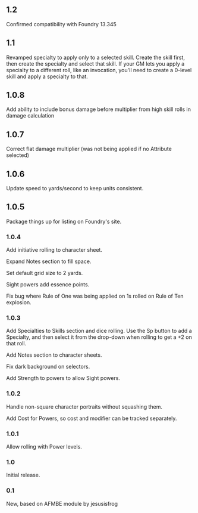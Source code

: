 ## 1.2
Confirmed compatibility with Foundry 13.345

## 1.1

Revamped specialty to apply only to a selected skill.  Create the skill first, then create the specialty and select that skill.  If your GM lets you apply a specialty to a different roll, like an invocation, you'll need to create a 0-level skill and apply a specialty to that.

## 1.0.8

Add ability to include bonus damage before multiplier from high skill rolls in damage calculation

## 1.0.7

Correct flat damage multiplier (was not being applied if no Attribute selected)

## 1.0.6

Update speed to yards/second to keep units consistent.

## 1.0.5

Package things up for listing on Foundry's site.

### 1.0.4

Add initiative rolling to character sheet.

Expand Notes section to fill space.

Set default grid size to 2 yards.

Sight powers add essence points.

Fix bug where Rule of One was being applied on 1s rolled on Rule of Ten explosion.

### 1.0.3

Add Specialties to Skills section and dice rolling.  Use the Sp button to add a Specialty, and then select it from the drop-down when rolling to get a +2 on that roll.

Add Notes section to character sheets.

Fix dark background on selectors.

Add Strength to powers to allow Sight powers.

### 1.0.2

Handle non-square character portraits without squashing them.

Add Cost for Powers, so cost and modifier can be tracked separately.

### 1.0.1

Allow rolling with Power levels.

### 1.0

Initial release.

### 0.1

New, based on AFMBE module by jesusisfrog